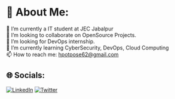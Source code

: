 # 💫 About Me:
🔭 I’m currently a IT student at JEC Jabalpur<br>👯 I’m looking to collaborate on OpenSource Projects.<br>🤝 I’m looking for DevOps internship.<br>🌱 I’m currently learning CyberSecurity, DevOps, Cloud Computing <br>📫 How to reach me: [hpotpose62@gmail.com](mailto:hpotpose62@gmail.com)


## 🌐 Socials:
[![LinkedIn](https://img.shields.io/badge/LinkedIn-%230077B5.svg?logo=linkedin&logoColor=white)](https://linkedin.com/in/harshvir-potpose-893411231) [![Twitter](https://img.shields.io/badge/Twitter-%231DA1F2.svg?logo=Twitter&logoColor=white)](https://twitter.com/HPotpose) 

